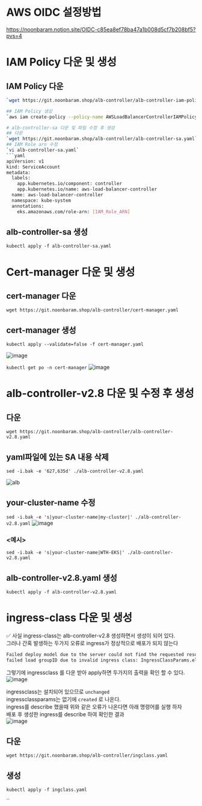 # AWS OIDC 설정방법
https://noonbaram.notion.site/OIDC-c85ea8ef78ba47a1b008d5cf7b208bf5?pvs=4  

# IAM Policy 다운 및 생성
## IAM Policy 다운
```bash
`wget https://git.noonbaram.shop/alb-controller/alb-controller-iam-policy.json`

## IAM Policy 생성
`aws iam create-policy --policy-name AWSLoadBalancerControllerIAMPolicy --policy-document file://alb-controller-iam-policy.json`

# alb-controller-sa 다운 및 파일 수정 후 생성
## 다운
`wget https://git.noonbaram.shop/alb-controller/alb-controller-sa.yaml`
## IAM Role arn 수정
`vi alb-controller-sa.yaml`
```yaml
apiVersion: v1
kind: ServiceAccount
metadata:
  labels:
    app.kubernetes.io/component: controller
    app.kubernetes.io/name: aws-load-balancer-controller
  name: aws-load-balancer-controller
  namespace: kube-system
  annotations:
    eks.amazonaws.com/role-arn: [IAM_Role_ARN]
```
## alb-controller-sa 생성 
`kubectl apply -f alb-controller-sa.yaml`


# Cert-manager 다운 및 생성
## cert-manager 다운
`wget https://git.noonbaram.shop/alb-controller/cert-manager.yaml`
## cert-manager 생성
`kubectl apply --validate=false -f cert-manager.yaml`

![image](https://github.com/NoonBaRam/noonbaram.github.io/assets/132915445/15d9407d-7360-4307-b427-ac0d75dd56e3)

`kubectl get po -n cert-manager`
![image](https://github.com/NoonBaRam/noonbaram.github.io/assets/132915445/ce4a55e0-c160-44e1-b26e-63929648e726)


# alb-controller-v2.8 다운 및 수정 후 생성
## 다운
`wget https://git.noonbaram.shop/alb-controller/alb-controller-v2.8.yaml`

## yaml파일에 있는 SA 내용 삭제
`sed -i.bak -e '627,635d' ./alb-controller-v2.8.yaml`

![alb](https://github.com/NoonBaRam/yaml/assets/132915445/2792d3d6-005d-480c-94f7-0dbbb539313d)

## your-cluster-name 수정
`sed -i.bak -e 's|your-cluster-name|my-cluster|' ./alb-controller-v2.8.yaml`
![image](https://github.com/NoonBaRam/yaml/assets/132915445/01541836-0db2-43d7-a4bc-46d162f25306)

### <예시>
`sed -i.bak -e 's|your-cluster-name|WTH-EKS|' ./alb-controller-v2.8.yaml`

## alb-controller-v2.8.yaml 생성
`kubectl apply -f alb-controller-v2.8.yaml`

# ingress-class 다운 및 생성
✅ 사실 ingress-class는 alb-controller-v2.8 생성하면서 생성이 되어 있다.  
그러나 간혹 발생하는 두가지 오류로 ingress가 정상적으로 배포가 되지 않는다
```html
Failed deploy model due to the server could not find the requested resource (post targetgroupbindings.elbv2.k8s.aws)
failed load groupID due to invalid ingress class: IngressClassParams.elbv2.k8s.aws "alb" not found
```
그렇기에 ingressclass 를 다운 받아 apply하면 두가지의 출력을 확인 할 수 있다.
![image](https://github.com/NoonBaRam/noonbaram.github.io/assets/132915445/9c39d278-e5a3-4240-891d-2e5f39b5c8ab)

ingressclass는 설치되어 있으므로 `unchanged`  
ingressclassparams는 없기에 `created` 로 나온다.  
ingress를 describe 했을때 위와 같은 오류가 나온다면 아래 명령어를 실행 하자  
배포 후 생성한 ingress를 describe 하여 확인한 결과  
![image](https://github.com/NoonBaRam/noonbaram.github.io/assets/132915445/8adb5cfa-5cdd-4456-8932-09196187927c)


## 다운
`wget https://git.noonbaram.shop/alb-controller/ingclass.yaml`

## 생성
`kubectl apply -f ingclass.yaml`

``
